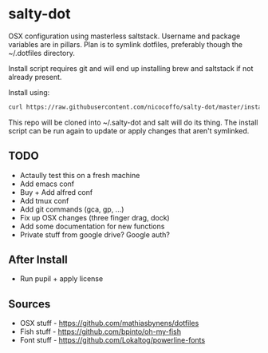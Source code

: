 salty-dot
=========
OSX configuration using masterless saltstack. Username and package variables are in pillars. Plan is to symlink dotfiles, preferably though the ~/.dotfiles directory.

Install script requires git and will end up installing brew and saltstack if not already present.

Install using:
```bash
curl https://raw.githubusercontent.com/nicocoffo/salty-dot/master/install.sh | bash
```

This repo will be cloned into ~/.salty-dot and salt will do its thing. The install script can be run again to update or apply changes that aren't symlinked.

TODO
----
- Actaully test this on a fresh machine
- Add emacs conf
- Buy + Add alfred conf
- Add tmux conf
- Add git commands (gca, gp, ...)
- Fix up OSX changes (three finger drag, dock)
- Add some documentation for new functions
- Private stuff from google drive? Google auth?

After Install
-------------
- Run pupil + apply license

Sources
-------
- OSX stuff - https://github.com/mathiasbynens/dotfiles
- Fish stuff - https://github.com/bpinto/oh-my-fish
- Font stuff - https://github.com/Lokaltog/powerline-fonts
